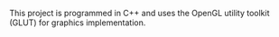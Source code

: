This project is programmed in C++ and uses the OpenGL utility toolkit (GLUT) for graphics implementation.
